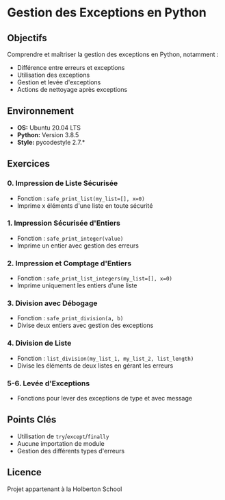# Gestion des Exceptions en Python

## Objectifs
Comprendre et maîtriser la gestion des exceptions en Python, notamment :
- Différence entre erreurs et exceptions
- Utilisation des exceptions
- Gestion et levée d'exceptions
- Actions de nettoyage après exceptions

## Environnement
- **OS:** Ubuntu 20.04 LTS
- **Python:** Version 3.8.5
- **Style:** pycodestyle 2.7.*

## Exercices

### 0. Impression de Liste Sécurisée
- Fonction : `safe_print_list(my_list=[], x=0)`
- Imprime x éléments d'une liste en toute sécurité

### 1. Impression Sécurisée d'Entiers
- Fonction : `safe_print_integer(value)`
- Imprime un entier avec gestion des erreurs

### 2. Impression et Comptage d'Entiers
- Fonction : `safe_print_list_integers(my_list=[], x=0)`
- Imprime uniquement les entiers d'une liste

### 3. Division avec Débogage
- Fonction : `safe_print_division(a, b)`
- Divise deux entiers avec gestion des exceptions

### 4. Division de Liste
- Fonction : `list_division(my_list_1, my_list_2, list_length)`
- Divise les éléments de deux listes en gérant les erreurs

### 5-6. Levée d'Exceptions
- Fonctions pour lever des exceptions de type et avec message

## Points Clés
- Utilisation de `try`/`except`/`finally`
- Aucune importation de module
- Gestion des différents types d'erreurs

## Licence
Projet appartenant à la Holberton School